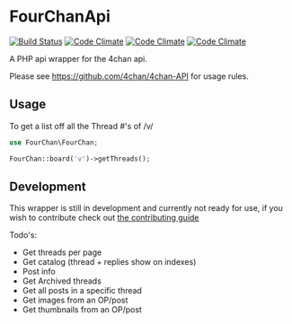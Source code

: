 # FourChanApi 

[![Build Status](https://travis-ci.org/BackEndTea/FourChanApi.png)](https://travis-ci.org/BackEndTea/FourChanApi)
[![Code Climate](https://codeclimate.com/github/BackEndTea/FourChanApi.png)](https://codeclimate.com/github/BackEndTea/FourChanApi)
[![Code Climate](https://codeclimate.com/github/BackEndTea/FourChanApi/badges/issue_count.svg)](https://codeclimate.com/github/BackEndTea/FourChanApi)
[![Code Climate](https://codeclimate.com/github/BackEndTea/FourChanApi/coverage.svg)](https://codeclimate.com/github/BackEndTea/FourChanApi/coverage)

A PHP api wrapper for the 4chan api.

Please see https://github.com/4chan/4chan-API for usage rules.

## Usage

To get a list off all the Thread #'s of /v/
````php
use FourChan\FourChan;

FourChan::board('v')->getThreads();
````

## Development

This wrapper is still in development and currently not ready for use, if you wish to contribute check out [the contributing guide](CONTRIBUTING.md)

Todo's:

* Get threads per page
* Get catalog (thread + replies show on indexes)
* Post info
* Get Archived threads
* Get all posts in a specific thread
* Get images from an OP/post
* Get thumbnails from an OP/post



